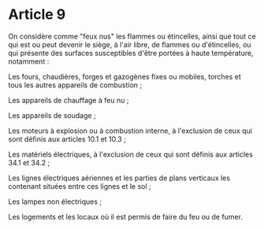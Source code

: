 # Article 9

On considère comme "feux nus" les flammes ou étincelles, ainsi que tout ce qui est ou peut devenir le siège, à l'air libre, de flammes ou d'étincelles, ou qui présente des surfaces susceptibles d'être portées à haute température, notamment :

Les fours, chaudières, forges et gazogènes fixes ou mobiles, torches et tous les autres appareils de combustion ;

Les appareils de chauffage à feu nu ;

Les appareils de soudage ;

Les moteurs à explosion ou à combustion interne, à l'exclusion de ceux qui sont définis aux articles 10.1 et 10.3 ;

Les matériels électriques, à l'exclusion de ceux qui sont définis aux articles 34.1 et 34.2 ;

Les lignes électriques aériennes et les parties de plans verticaux les contenant situées entre ces lignes et le sol ;

Les lampes non électriques ;

Les logements et les locaux où il est permis de faire du feu ou de fumer.
